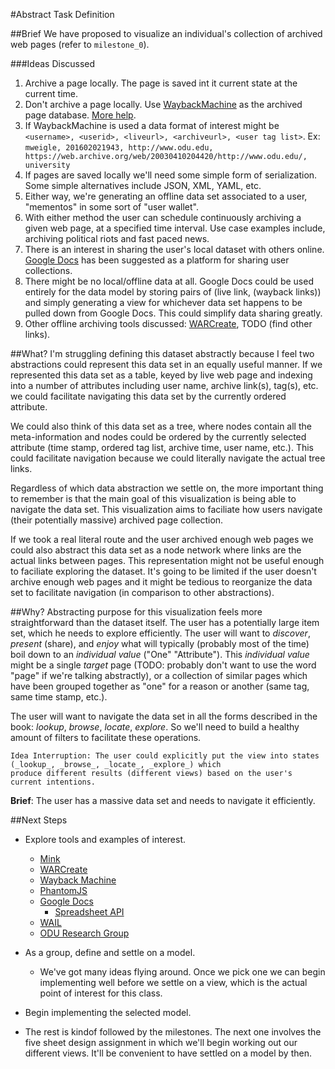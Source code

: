 #Abstract Task Definition

##Brief
We have proposed to visualize an individual's collection of archived web pages (refer to `milestone_0`).

###Ideas Discussed
1. Archive a page locally. The page is saved int it current state at the current time.
2. Don't archive a page locally. Use [WaybackMachine](https://archive.org/web/) as the archived page database.
   [More help](https://en.wikipedia.org/wiki/Help:Using_the_Wayback_Machine).
3. If WaybackMachine is used a data format of interest might be `<username>, <userid>, <liveurl>, <archiveurl>, <user tag list>`.
   Ex: `mweigle, 201602021943, http://www.odu.edu, https://web.archive.org/web/20030410204420/http://www.odu.edu/, university`
4. If pages are saved locally we'll need some simple form of serialization. Some simple alternatives include JSON,
   XML, YAML, etc.
5. Either way, we're generating an offline data set associated to a user, "mementos" in some sort of "user wallet".
6. With either method the user can schedule continuously archiving a given web page, at a specified time interval.
   Use case examples include, archiving political riots and fast paced news.
7. There is an interest in sharing the user's local dataset with others online.
   [Google Docs](https://www.google.com/docs/about/) has been suggested as a platform for sharing user collections.
8. There might be no local/offline data at all. Google Docs could be used entirely for the data model by storing pairs of
   (live link, (wayback links)) and simply generating a view for whichever data set happens to be pulled down from
   Google Docs. This could simplify data sharing greatly.
9. Other offline archiving tools discussed: [WARCreate](http://warcreate.com/), TODO (find other links).

##What?
I'm struggling defining this dataset abstractly because I feel two abstractions could represent this data set in an
equally useful manner. If we represented this data set as a table, keyed by live web page and indexing into a number of attributes including user name, archive link(s), tag(s), etc. we could facilitate navigating this data set by the currently ordered attribute.

We could also think of this data set as a tree, where nodes contain all the meta-information and nodes could be ordered
by the currently selected attribute (time stamp, ordered tag list, archive time, user name, etc.). This could facilitate navigation because we could literally navigate the actual tree links.

Regardless of which data abstraction we settle on, the more important thing to remember is that the main goal of this
visualization is being able to navigate the data set. This visualization aims to faciliate how users navigate
(their potentially massive) archived page collection.

If we took a real literal route and the user archived enough web pages we could also abstract this data set as a node
network where links are the actual links between pages. This representation might not be useful enough to faciliate
exploring the dataset. It's going to be limited if the user doesn't archive enough web pages and it might be tedious
to reorganize the data set to facilitate navigation (in comparison to other abstractions).

##Why?
Abstracting purpose for this visualization feels more straightforward than the dataset itself. The user has a potentially
large item set, which he needs to explore efficiently. The user will want to _discover_, _present_ (share), and _enjoy_ what will typically (probably most of the time) boil down to an _individual value_ ("One" "Attribute").
This _individual value_ might be a single _target_ page (TODO: probably don't want to use the word "page" if we're talking abstractly), or a collection of similar pages which have been grouped together as "one" for a reason or another (same tag, same time stamp, etc.).

The user will want to navigate the data set in all the forms described in the book: _lookup_, _browse_, _locate_, _explore_. So we'll need to build a healthy amount of filters to facilitate these operations.

```
Idea Interruption: The user could explicitly put the view into states (_lookup_, _browse_, _locate_, _explore_) which
produce different results (different views) based on the user's current intentions.
```

**Brief**: The user has a massive data set and needs to navigate it efficiently.

##Next Steps
- Explore tools and examples of interest.
  - [Mink](https://github.com/machawk1/mink)
  - [WARCreate](https://github.com/machawk1/warcreate)
  - [Wayback Machine](https://en.wikipedia.org/wiki/Help:Using_the_Wayback_Machine)
  - [PhantomJS](http://phantomjs.org/)
  - [Google Docs](https://www.google.com/docs/about/)
    - [Spreadsheet API](https://developers.google.com/google-apps/spreadsheets/)
  - [WAIL](https://github.com/machawk1/wail)
  - [ODU Research Group](http://ws-dl.blogspot.com/2012/08/2012-08-10-ms-thesis-visualizing.html)

- As a group, define and settle on a model.
  - We've got many ideas flying around. Once we pick one we can begin implementing well before
    we settle on a view, which is the actual point of interest for this class.

- Begin implementing the selected model.

- The rest is kindof followed by the milestones. The next one involves the five sheet design assignment
  in which we'll begin working out our different views. It'll be convenient to have settled on a model by
  then.